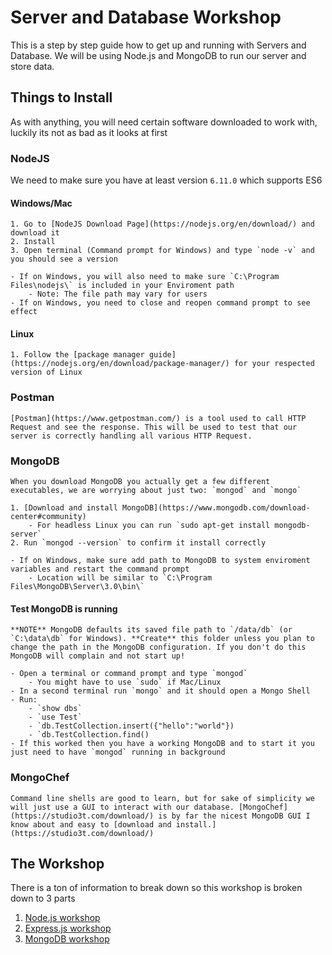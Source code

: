 # Server and Database Workshop

This is a step by step guide how to get up and running with Servers and Database. We will be using Node.js and MongoDB to run our server and store data.

## Things to Install

As with anything, you will need certain software downloaded to work with, luckily its not as bad as it looks at first

### NodeJS

We need to make sure you have at least version `6.11.0` which supports ES6

#### Windows/Mac
	
	1. Go to [NodeJS Download Page](https://nodejs.org/en/download/) and download it
	2. Install
	3. Open terminal (Command prompt for Windows) and type `node -v` and you should see a version

	- If on Windows, you will also need to make sure `C:\Program Files\nodejs\` is included in your Enviroment path
		- Note: The file path may vary for users
	- If on Windows, you need to close and reopen command prompt to see effect
#### Linux
	
	1. Follow the [package manager guide](https://nodejs.org/en/download/package-manager/) for your respected version of Linux

### Postman

	[Postman](https://www.getpostman.com/) is a tool used to call HTTP Request and see the response. This will be used to test that our server is correctly handling all various HTTP Request.

### MongoDB

	When you download MongoDB you actually get a few different executables, we are worrying about just two: `mongod` and `mongo`

	1. [Download and install MongoDB](https://www.mongodb.com/download-center#community)
		- For headless Linux you can run `sudo apt-get install mongodb-server` 
	2. Run `mongod --version` to confirm it install correctly

	- If on Windows, make sure add path to MongoDB to system enviroment variables and restart the command prompt
		- Location will be similar to `C:\Program Files\MongoDB\Server\3.0\bin\`

#### Test MongoDB is running
	
	**NOTE** MongoDB defaults its saved file path to `/data/db` (or `C:\data\db` for Windows). **Create** this folder unless you plan to change the path in the MongoDB configuration. If you don't do this MongoDB will complain and not start up!

	- Open a terminal or command prompt and type `mongod`
		- You might have to use `sudo` if Mac/Linux
	- In a second terminal run `mongo` and it should open a Mongo Shell
	- Run:
		- `show dbs`
		- `use Test`
		- `db.TestCollection.insert({"hello":"world"})
		- `db.TestCollection.find()
	- If this worked then you have a working MongoDB and to start it you just need to have `mongod` running in background

### MongoChef

	Command line shells are good to learn, but for sake of simplicity we will just use a GUI to interact with our database. [MongoChef](https://studio3t.com/download/) is by far the nicest MongoDB GUI I know about and easy to [download and install.](https://studio3t.com/download/)

## The Workshop

There is a ton of information to break down so this workshop is broken down to 3 parts

1. [Node.js workshop](./NodeJS_Workshop)
2. [Express.js workshop](./ExpressJS_Workshop)
3. [MongoDB workshop](./MongoDB_Workshop)